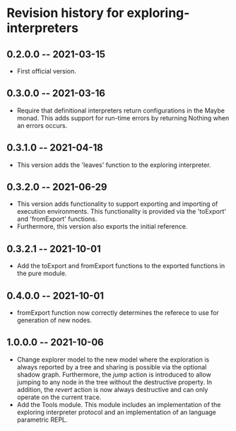 # Revision history for exploring-interpreters

## 0.2.0.0 -- 2021-03-15
* First official version.

## 0.3.0.0 -- 2021-03-16
* Require that definitional interpreters return configurations in the Maybe monad.
  This adds support for run-time errors by returning Nothing when an errors occurs.

## 0.3.1.0 -- 2021-04-18
* This version adds the 'leaves' function to the exploring interpreter.

## 0.3.2.0 -- 2021-06-29
* This version adds functionality to support exporting and importing of execution environments.
This functionality is provided via the 'toExport' and 'fromExport' functions.
* Furthermore, this version also exports the initial reference.

## 0.3.2.1 -- 2021-10-01
* Add the toExport and fromExport functions to the exported functions in the pure module.

## 0.4.0.0 -- 2021-10-01
* fromExport function now correctly determines the referece to use for generation of new nodes.

## 1.0.0.0 -- 2021-10-06
* Change explorer model to the new model where the exploration is always reported
by a tree and sharing is possible via the optional shadow graph.
Furthermore, the *jump* action is introduced to allow jumping to any node in the tree without the 
destructive property. In addition, the *revert* action is now always destructive and can only operate 
on the current trace.
* Add the Tools module.
This module includes an implementation of the exploring interpreter protocol and an implementation
of an language parametric REPL.